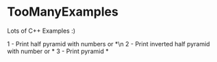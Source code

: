 # TooManyExamples
Lots of C++ Examples :) 

1 - Print half pyramid with numbers or *\n
2 - Print inverted half pyramid with number or *
3 - Print pyramid *
